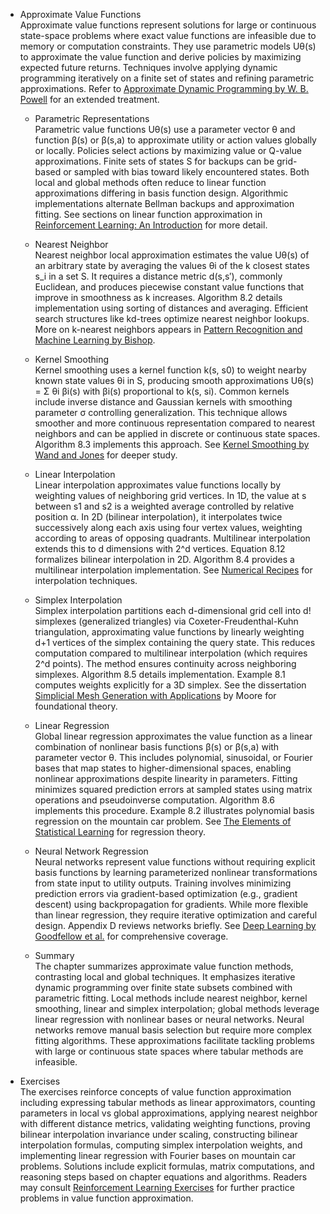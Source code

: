 - Approximate Value Functions  
  Approximate value functions represent solutions for large or continuous state-space problems where exact value functions are infeasible due to memory or computation constraints. They use parametric models Uθ(s) to approximate the value function and derive policies by maximizing expected future returns. Techniques involve applying dynamic programming iteratively on a finite set of states and refining parametric approximations. Refer to [Approximate Dynamic Programming by W. B. Powell](https://www.wiley.com/en-us/Approximate+Dynamic+Programming%3A+Solving+the+Curses+of+Dimensionality%2C+2nd+Edition-p-9781118147480) for an extended treatment.  

  - Parametric Representations  
    Parametric value functions Uθ(s) use a parameter vector θ and function β(s) or β(s,a) to approximate utility or action values globally or locally. Policies select actions by maximizing value or Q-value approximations. Finite sets of states S for backups can be grid-based or sampled with bias toward likely encountered states. Both local and global methods often reduce to linear function approximations differing in basis function design. Algorithmic implementations alternate Bellman backups and approximation fitting. See sections on linear function approximation in [Reinforcement Learning: An Introduction](http://incompleteideas.net/book/the-book.html) for more detail.  

  - Nearest Neighbor  
    Nearest neighbor local approximation estimates the value Uθ(s) of an arbitrary state by averaging the values θi of the k closest states s_i in a set S. It requires a distance metric d(s,s′), commonly Euclidean, and produces piecewise constant value functions that improve in smoothness as k increases. Algorithm 8.2 details implementation using sorting of distances and averaging. Efficient search structures like kd-trees optimize nearest neighbor lookups. More on k-nearest neighbors appears in [Pattern Recognition and Machine Learning by Bishop](https://www.springer.com/gp/book/9780387310732).  

  - Kernel Smoothing  
    Kernel smoothing uses a kernel function k(s, s0) to weight nearby known state values θi in S, producing smooth approximations Uθ(s) = Σ θi βi(s) with βi(s) proportional to k(s, si). Common kernels include inverse distance and Gaussian kernels with smoothing parameter σ controlling generalization. This technique allows smoother and more continuous representation compared to nearest neighbors and can be applied in discrete or continuous state spaces. Algorithm 8.3 implements this approach. See [Kernel Smoothing by Wand and Jones](https://www.crcpress.com/Kernel-Smoothing/Wand-Jones/p/book/9780412032051) for deeper study.  

  - Linear Interpolation  
    Linear interpolation approximates value functions locally by weighting values of neighboring grid vertices. In 1D, the value at s between s1 and s2 is a weighted average controlled by relative position α. In 2D (bilinear interpolation), it interpolates twice successively along each axis using four vertex values, weighting according to areas of opposing quadrants. Multilinear interpolation extends this to d dimensions with 2^d vertices. Equation 8.12 formalizes bilinear interpolation in 2D. Algorithm 8.4 provides a multilinear interpolation implementation. See [Numerical Recipes](http://numerical.recipes/) for interpolation techniques.  

  - Simplex Interpolation  
    Simplex interpolation partitions each d-dimensional grid cell into d! simplexes (generalized triangles) via Coxeter-Freudenthal-Kuhn triangulation, approximating value functions by linearly weighting d+1 vertices of the simplex containing the query state. This reduces computation compared to multilinear interpolation (which requires 2^d points). The method ensures continuity across neighboring simplexes. Algorithm 8.5 details implementation. Example 8.1 computes weights explicitly for a 3D simplex. See the dissertation [Simplicial Mesh Generation with Applications](https://ecommons.cornell.edu/handle/1813/5917) by Moore for foundational theory.  

  - Linear Regression  
    Global linear regression approximates the value function as a linear combination of nonlinear basis functions β(s) or β(s,a) with parameter vector θ. This includes polynomial, sinusoidal, or Fourier bases that map states to higher-dimensional spaces, enabling nonlinear approximations despite linearity in parameters. Fitting minimizes squared prediction errors at sampled states using matrix operations and pseudoinverse computation. Algorithm 8.6 implements this procedure. Example 8.2 illustrates polynomial basis regression on the mountain car problem. See [The Elements of Statistical Learning](https://web.stanford.edu/~hastie/ElemStatLearn/) for regression theory.  

  - Neural Network Regression  
    Neural networks represent value functions without requiring explicit basis functions by learning parameterized nonlinear transformations from state input to utility outputs. Training involves minimizing prediction errors via gradient-based optimization (e.g., gradient descent) using backpropagation for gradients. While more flexible than linear regression, they require iterative optimization and careful design. Appendix D reviews networks briefly. See [Deep Learning by Goodfellow et al.](https://www.deeplearningbook.org/) for comprehensive coverage.  

  - Summary  
    The chapter summarizes approximate value function methods, contrasting local and global techniques. It emphasizes iterative dynamic programming over finite state subsets combined with parametric fitting. Local methods include nearest neighbor, kernel smoothing, linear and simplex interpolation; global methods leverage linear regression with nonlinear bases or neural networks. Neural networks remove manual basis selection but require more complex fitting algorithms. These approximations facilitate tackling problems with large or continuous state spaces where tabular methods are infeasible.  

- Exercises  
  The exercises reinforce concepts of value function approximation including expressing tabular methods as linear approximators, counting parameters in local vs global approximations, applying nearest neighbor with different distance metrics, validating weighting functions, proving bilinear interpolation invariance under scaling, constructing bilinear interpolation formulas, computing simplex interpolation weights, and implementing linear regression with Fourier bases on mountain car problems. Solutions include explicit formulas, matrix computations, and reasoning steps based on chapter equations and algorithms. Readers may consult [Reinforcement Learning Exercises](https://web.stanford.edu/class/archive/cs/cs234/cs234.1194/assignment1.pdf) for further practice problems in value function approximation.
